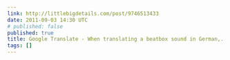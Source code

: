 ```yaml
---
link: http://littlebigdetails.com/post/9746513433
date: 2011-09-03 14:30 UTC
# published: false
published: true
title: Google Translate - When translating a beatbox sound in German,...
tags: []
---
```



